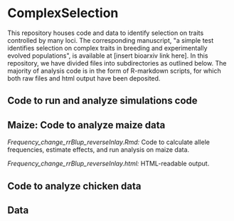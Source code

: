 # ComplexSelection
This repository houses code and data to identify selection on traits controlled by many loci. The corresponding manuscript, "a simple test identifies selection on complex traits in breeding and experimentally evolved populations", is available at [insert bioarxiv link here]. In this repository, we have divided files into subdirectories as outlined below. The majority of analysis code is in the form of R-markdown scripts, for which both raw files and html output have been deposited.

## Code to run and analyze simulations code


## Maize: Code to analyze maize data
*Frequency_change_rrBlup_reverseInlay.Rmd:* Code to calculate allele frequencies, estimate effects, and run analysis on maize data.

*Frequency_change_rrBlup_reverseInlay.html:* HTML-readable output.


## Code to analyze chicken data


## Data
